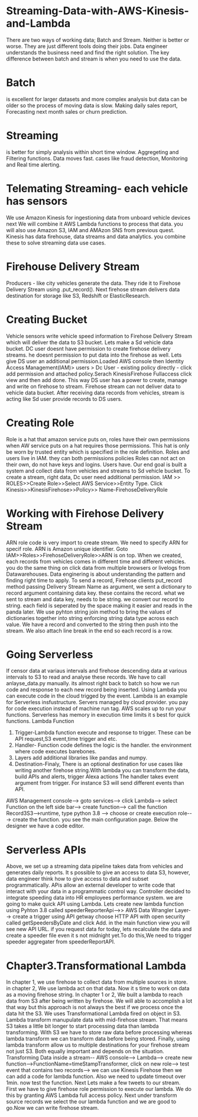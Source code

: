 # Streaming-Data-with-AWS-Kinesis-and-Lambda
There are two ways of working data; Batch and Stream. Neither is better or worse. They are just different tools doing their jobs. Data engineer understands the business need and find the right solution. The key difference between batch and stream is when you need to use the data.
# Batch
is excellent for larger datasets and more complex analysis but data can be older so the process of moving data is slow. Making daily sales report, Forecasting next month sales or churn prediction.
# Streaming 
is better for simply analysis within short time window. Aggregeting and Filtering functions. Data moves fast. cases like fraud detection, Monitoring and Real time alerting.
# Telemating Streaming- each vehicle has sensors
We use Amazon Kinesis for ingestioning data from unboard vehicle devices next We will combine it AWS Lambda functions to process that data. you will also use Amazon S3, IAM and AMAzon SNS from previous quest. 
Kinesis has data firehouse, data streams and data analytics. you combine these to solve streaming data use cases.
# Firehouse Delivery Stream
Producers - like city vehicles generate the data. They ride it to Firehose Delivery Stream using .put_record(). 
Next firehose stream delivers data destination for storage like S3, Redshift or ElasticResearch.
# Creating Bucket
Vehicle sensors write vehicle speed information to Firehose Delivery Stream which will deliver the data to S3 bucket. Lets make a Sd vehicle data bucket. DC user doesnt have permission to create firehose delivery streams. he doesnt permission to put data into the firehose as well. Lets give DS user an additional permission.Loaded AWS console then Identity Access Management(IAM)> users > Dc User - existing policy directly - click add permission and attached policy.Serach KinesisFirehose Fullaccess click view and then add done.  This way DS user has a power  to create, manage and write on firehose to stream. Firehose stream can not deliver data to vehicle data bucket. After receiving data records from vehicles, stream is acting like Sd user provide records to DS users. 
# Creating Role 
Role is a hat that amazon service puts on, roles have their own permissions when AW service puts on a hat requires those permissions. This hat is only be worn by trusted entity which is specified in the role definition.
Roles and users live in IAM. they can both permissions policies
Roles can not act on their own, do not have keys and logins. Users have.
Our end goal is built a system and collect data from vehicles and streams to Sd vehicle bucket. To create a stream, right data, Dc user need additional permission.
IAM >> ROLES>>Create Role>>Select AWS Service>>Entity Type. Click Kinesis>>KinesisFirehose>>Policy>> Name-FirehoseDeliveryRole
# Working with Firehose Delivery Stream
ARN role code is very import to create stream. We need to specify ARN for specif role. ARN is Amazon unique identifier.
Goto IAM>>Roles>>FirehoseDeliveryRole>>ARN is on top.
When we created, each records from vehicles comes in different time and different vehicles. you do the same thing on click data from multiple browsers or livelogs from Datawarehouses. Data enginering is about understanding the pattern and finding right time to apply. To send a record, Firehose clients put_record method passing Delivery Stream Name as argument, we sent a dictionary to record argument containing data key. these contains the record. what we sent to stream and data key, needs to be string. we convert our record to string. each field is seperated by the space making it easier and reads in the panda later. We use pyhton string join method to bring the values of dictionaries  together into string enforcing string data type across each value. We have a record and converted to the string then push into the stream. We also attach line break in the end so each record is a row.
# Going Serverless
If censor data at variaus intervals and firehose descending data at various intervals to S3 to read and analyse these records. We have to call anlayse_data.py manually. its almost right back to batch so how we run code and response to each new record being inserted. Using Lambda you can execute code in the cloud trigged by the event. Lambda is an example for Serverless insfustructure. Servers managed by cloud provider. you pay for code execution instead of machine run tag. AWS scales up to run your functions. Serverless has  memory in execution time limits it s best for quick functions. 
Lambda Function
1. Trigger-Lambda function execute and response to trigger. These can be API request,S3 event,time trigger and etc. 
2. Handler- Function code defines the logic is the handler. the environment where code executes barebones. 
3. Layers add additional libraries like pandas and numpy.
4. Destination-Finaly, There is an optional destination for use cases like writing another firehose string.With lambda you can transform the data, build APIs and alerts, trigger Alexa actions
The handler takes event argument from trigger. For instance S3 will send different events than API.

AWS Management console--> goto services--> click Lambda--> select Function on the left side bar--> create function--> call the function Record3S3-->runtime, type python 3.8 --> choose or create execution role---> create the function.
you see the main configuration page. Below the designer we have a code editor.
# Serverless APIs
Above, we set up a streaming data pipeline takes data from vehicles and generates daily reports. It s possible to give an access to data S3, however, data engineer think how to give access to data and subset programmatically. APis allow an external developer to write code that interact with your data in a programmatic control way. Controller decided to integrate speeding data into HR employees performance system.
we are going to make quick API using Lambda. Lets create new lambda function using Pyhton 3.8 called speederReporterApi-->> AWS Data Wrangler Layer--> create a trigger using API getway choose HTTP API with open security called getSpeedersByDate  and click Add. in the main function view you will see new API URL.
if you request data for today, lets recalculate the data and create a speeder file even it s not midnight yet.To do this,We need to trigger speeder aggregater from speederReportAPI. 

# Chapter3.Transformational Lambda
In chapter 1, we use firehose to collect data from multiple sources in store. in chapter 2, We use lambda act on that data. Now it s time to work on data as a moving firehose string. In chapter 1 or 2, We built a lambda to reach data from S3 after being written by firehose. We will able to accomplish a lot that way but this approach is not always the best if we process once the data hit the S3. We uses Transformational Lambda fired on object in S3. Lambda transform manupulate data with mid-firehose stream. That means S3 takes a little bit longer to start processing data than lambda transforming. With S3 we have to store raw data before processing whereas lambda transform  we can transform data before being stored. Finally, using lambda transform allow us to multiple destinations for your firehose stream not just S3. Both equally important and depends on the situation.
Transforming Data inside a stream-- AWS console--> Lambda--> create new function-->FunctionName=timeStampTransformer, click on new role--> test event that contains two records--> we can use Kinesis Firehose then we can add a code for lambda function. Also we need to update timeout over 1min. now test the function.
Next Lets make a few tweets to our stream. First we have to give firehose role permission to execute our lambda. We do this by granting AWS Lambda full access policy. Next under transform source records we select the our lambda function and we are good to go.Now we can write firehose stream.







